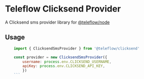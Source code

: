# Teleflow Clicksend Provider

A Clicksend sms provider library for [@teleflow/node](https://github.com/khulnasoft/teleflow)

## Usage

```javascript
    import { ClicksendSmsProvider } from '@teleflow/clicksend'

    const provider = new ClicksendSmsProvider({
        username: process.env.CLICKSEND_USERNAME,
        apiKey: process.env.CLICKSEND_API_KEY,
        })
    ```
